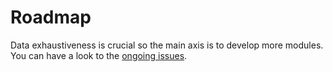 # Roadmap

Data exhaustiveness is crucial so the main axis is to develop more modules. 
You can have a look to the [ongoing issues](https://github.com/situation-sh/situation/issues).


